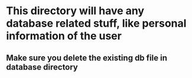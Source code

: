 <h1> This directory will have any database related stuff, like personal information of the user </h1>
<h2>Make sure you delete the existing db file in database directory</h2>